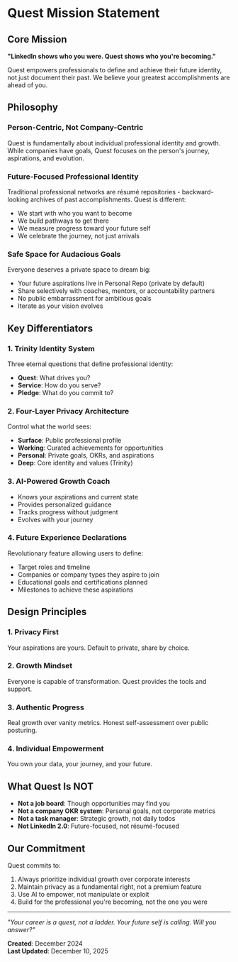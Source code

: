 # Quest Mission Statement

## Core Mission

**"LinkedIn shows who you were. Quest shows who you're becoming."**

Quest empowers professionals to define and achieve their future identity, not just document their past. We believe your greatest accomplishments are ahead of you.

## Philosophy

### Person-Centric, Not Company-Centric
Quest is fundamentally about individual professional identity and growth. While companies have goals, Quest focuses on the person's journey, aspirations, and evolution.

### Future-Focused Professional Identity
Traditional professional networks are résumé repositories - backward-looking archives of past accomplishments. Quest is different:
- We start with who you want to become
- We build pathways to get there
- We measure progress toward your future self
- We celebrate the journey, not just arrivals

### Safe Space for Audacious Goals
Everyone deserves a private space to dream big:
- Your future aspirations live in Personal Repo (private by default)
- Share selectively with coaches, mentors, or accountability partners
- No public embarrassment for ambitious goals
- Iterate as your vision evolves

## Key Differentiators

### 1. Trinity Identity System
Three eternal questions that define professional identity:
- **Quest**: What drives you?
- **Service**: How do you serve?
- **Pledge**: What do you commit to?

### 2. Four-Layer Privacy Architecture
Control what the world sees:
- **Surface**: Public professional profile
- **Working**: Curated achievements for opportunities
- **Personal**: Private goals, OKRs, and aspirations
- **Deep**: Core identity and values (Trinity)

### 3. AI-Powered Growth Coach
- Knows your aspirations and current state
- Provides personalized guidance
- Tracks progress without judgment
- Evolves with your journey

### 4. Future Experience Declarations
Revolutionary feature allowing users to define:
- Target roles and timeline
- Companies or company types they aspire to join
- Educational goals and certifications planned
- Milestones to achieve these aspirations

## Design Principles

### 1. Privacy First
Your aspirations are yours. Default to private, share by choice.

### 2. Growth Mindset
Everyone is capable of transformation. Quest provides the tools and support.

### 3. Authentic Progress
Real growth over vanity metrics. Honest self-assessment over public posturing.

### 4. Individual Empowerment
You own your data, your journey, and your future.

## What Quest Is NOT

- **Not a job board**: Though opportunities may find you
- **Not a company OKR system**: Personal goals, not corporate metrics  
- **Not a task manager**: Strategic growth, not daily todos
- **Not LinkedIn 2.0**: Future-focused, not résumé-focused

## Our Commitment

Quest commits to:
1. Always prioritize individual growth over corporate interests
2. Maintain privacy as a fundamental right, not a premium feature
3. Use AI to empower, not manipulate or exploit
4. Build for the professional you're becoming, not the one you were

---

*"Your career is a quest, not a ladder. Your future self is calling. Will you answer?"*

**Created**: December 2024  
**Last Updated**: December 10, 2025